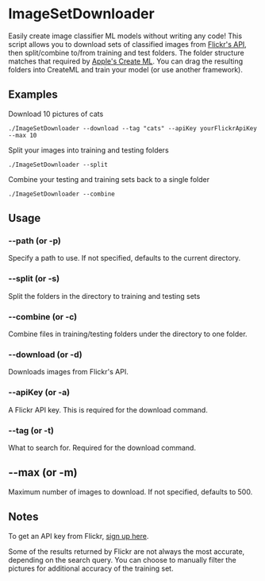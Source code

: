 # ImageSetDownloader

Easily create image classifier ML models without writing any code! This script allows you to download sets of classified images from [Flickr's API](https://www.flickr.com/services/api/), then split/combine to/from training and test folders. The folder structure matches that required by [Apple's Create ML](https://developer.apple.com/documentation/createml). You can drag the resulting folders into CreateML and train your model (or use another framework).

## Examples
Download 10 pictures of cats
```
./ImageSetDownloader --download --tag "cats" --apiKey yourFlickrApiKey --max 10
```

Split your images into training and testing folders
```
./ImageSetDownloader --split
```

Combine your testing and training sets back to a single folder
```
./ImageSetDownloader --combine
```

## Usage
### --path (or -p)
Specify a path to use. If not specified, defaults to the current directory.

### --split (or -s)
Split the folders in the directory to training and testing sets

### --combine (or -c)
Combine files in training/testing folders under the directory to one folder.

### --download (or -d)
Downloads images from Flickr's API.

### --apiKey (or -a)
A Flickr API key. This is required for the download command.

### --tag (or -t)
What to search for. Required for the download command.

## --max (or -m)
Maximum number of images to download. If not specified, defaults to 500.


## Notes
To get an API key from Flickr, [sign up here](https://www.flickr.com/services/apps/create/).

Some of the results returned by Flickr are not always the most accurate, depending on the search query. You can choose to manually filter the pictures for additional accuracy of the training set. 
